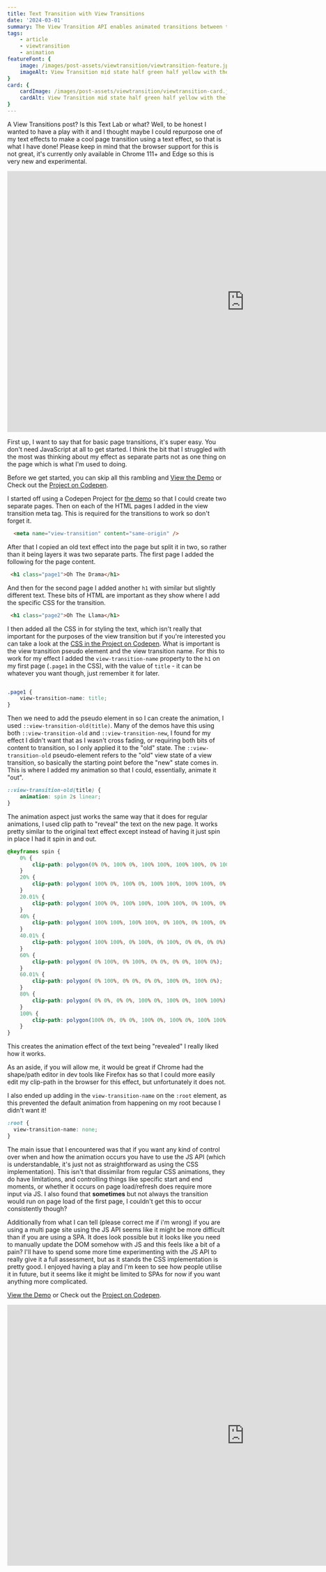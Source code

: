```yaml
---
title: Text Transition with View Transitions
date: '2024-03-01'
summary: The View Transition API enables animated transitions between two page states. Available in Chrome 111+ I had a play with it to see if I could make some fun text based transitions.
tags:
    - article
    - viewtransition
    - animation
featureFont: { 
    image: /images/post-assets/viewtransition/viewtransition-feature.jpg,
    imageAlt: View Transition mid state half green half yellow with the text Oh The Drama
}
card: {
    cardImage: /images/post-assets/viewtransition/viewtransition-card.jpg,
    cardAlt: View Transition mid state half green half yellow with the text Oh
}
---
```


A View Transitions post? Is this Text Lab or what? Well, to be honest I wanted to have a play with it and I thought maybe I could repurpose one of my text effects to make a cool page transition using a text effect, so that is what I have done! Please keep in mind that the browser support for this is not great, it's currently only available in Chrome 111+ and Edge so this is very new and experimental.

<div className="videoPlayer">
<iframe width="1088" height="599" src="https://www.youtube-nocookie.com/embed/FSq5lqm1Ch0?si=uc3xb5VVDaFkvrbv?rel=0&amp;controls=0&amp;showinfo=0&amp;loop=1&amp;playlist=FSq5lqm1Ch0" frameborder="0" allow="accelerometer; autoplay; encrypted-media; gyroscope; picture-in-picture" allowfullscreen="true"></iframe>
</div>

First up, I want to say that for basic page transitions, it's super easy. You don't need JavaScript at all to get started. I think the bit that I struggled with the most was thinking about my effect as separate parts not as one thing on the page which is what I'm used to doing.

Before we get started, you can skip all this rambling and [View the Demo](https://000699422.codepen.website/) or Check out the [Project on Codepen](https://codepen.io/mandymichael/project/editor/AOvxRk#).

I started off using a Codepen Project for [the demo](https://000699422.codepen.website/) so that I could create two separate pages. Then on each of the HTML pages I added in the view transition meta tag. This is required for the transitions to work so don't forget it.

```html
  <meta name="view-transition" content="same-origin" />
```

After that I copied an old text effect into the page but split it in two, so rather than it being layers it was two separate parts. The first page I added the following for the page content.

```html
 <h1 class="page1">Oh The Drama</h1>
```

And then for the second page I added another `h1` with similar but slightly different text. These bits of HTML are important as they show where I add the specific CSS for the transition.

```html
 <h1 class="page2">Oh The Llama</h1>
```

I then added all the CSS in for styling the text, which isn't really that important for the purposes of the view transition but if you're interested you can take a look at the [CSS in the Project on Codepen](https://codepen.io/mandymichael/project/editor/AOvxRk#). What is important is the view transition pseudo element and the view transition name. For this to work for my effect I added the `view-transition-name` property to the `h1` on my first page (`.page1` in the CSS), with the value of `title` - it can be whatever you want though, just remember it for later.

```css

.page1 {
	view-transition-name: title; 
}


```

Then we need to add the pseudo element in so I can create the animation, I used `::view-transition-old(title)`. Many of the demos have this using both `::view-transition-old` and `::view-transition-new`, I found for my effect I didn't want that as I wasn't cross fading, or requiring both bits of content to transition, so I only applied it to the "old" state. The `::view-transition-old` pseudo-element refers to the "old" view state of a view transition, so basically the starting point before the "new" state comes in. This is where I added my animation so that I could, essentially, animate it "out".

```css 
::view-transition-old(title) {
	animation: spin 2s linear;
}
```


The animation aspect just works the same way that it does for regular animations, I used clip path to "reveal" the text on the new page. It works pretty similar to the original text effect except instead of having it just spin in place I had it spin in and out. 

```css
@keyframes spin {
    0% {
        clip-path: polygon(0% 0%, 100% 0%, 100% 100%, 100% 100%, 0% 100%)
    }
    20% {
        clip-path: polygon( 100% 0%, 100% 0%, 100% 100%, 100% 100%, 0% 100%);
    }
    20.01% {
        clip-path: polygon( 100% 0%, 100% 100%, 100% 100%, 0% 100%, 0% 100%);
    }
    40% {
        clip-path: polygon( 100% 100%, 100% 100%, 0% 100%, 0% 100%, 0% 0%);
    }
    40.01% {
        clip-path: polygon( 100% 100%, 0% 100%, 0% 100%, 0% 0%, 0% 0%);
    }
    60% {
        clip-path: polygon( 0% 100%, 0% 100%, 0% 0%, 0% 0%, 100% 0%);
    }
    60.01% {
        clip-path: polygon( 0% 100%, 0% 0%, 0% 0%, 100% 0%, 100% 0%);
    }
    80% {
        clip-path: polygon( 0% 0%, 0% 0%, 100% 0%, 100% 0%, 100% 100%);
    }
	100% {
		clip-path: polygon(100% 0%, 0% 0%, 100% 0%, 100% 0%, 100% 100%);
	}
}
```

This creates the animation effect of the text being "revealed" I really liked how it works.

As an aside, if you will allow me, it would  be great if Chrome had the shape/path editor in dev tools like Firefox has so that I could more easily edit my clip-path in the browser for this effect, but unfortunately it does not.

I also ended up adding in the `view-transition-name` on the `:root` element, as this prevented the default animation from happening on my root because I didn't want it!

```css
:root {
  view-transition-name: none;
}
```

The main issue that I encountered was that if you want any kind of control over when and how the animation occurs you have to use the JS API (which is understandable, it's just not as straightforward as using the CSS implementation). This isn't that dissimilar from regular CSS animations, they do have limitations, and controlling things like specific start and end moments, or whether it occurs on page load/refresh does require more input via JS.  I also found that __sometimes__ but not always the transition would run on page load of the first page, I couldn't get this to occur consistently though?

Additionally from what I can tell (please correct me if i'm wrong) if you are using a multi page site using the JS API seems like it might be more difficult than if you are using a SPA. It does look possible but it looks like you need to manually update the DOM somehow with JS  and this feels like a bit of a pain? I'll have to spend some more time experimenting with the JS API to really give it a full assessment, but as it stands the CSS implementation is pretty good. I enjoyed having a play and I'm keen to see how people utilise it in future, but it seems like it might be limited to SPAs for now if you want anything more complicated.

[View the Demo](https://000699422.codepen.website/) or Check out the [Project on Codepen](https://codepen.io/mandymichael/project/editor/AOvxRk#).

<div className="videoPlayer">
<iframe width="1088" height="599" src="https://www.youtube-nocookie.com/embed/FSq5lqm1Ch0?si=uc3xb5VVDaFkvrbv?rel=0&amp;controls=0&amp;showinfo=0&amp;loop=1&amp;playlist=FSq5lqm1Ch0" frameborder="0" allow="accelerometer; autoplay; encrypted-media; gyroscope; picture-in-picture" allowfullscreen="true"></iframe>
</div>